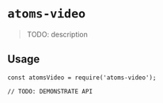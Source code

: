 # `atoms-video`

> TODO: description

## Usage

```
const atomsVideo = require('atoms-video');

// TODO: DEMONSTRATE API
```
